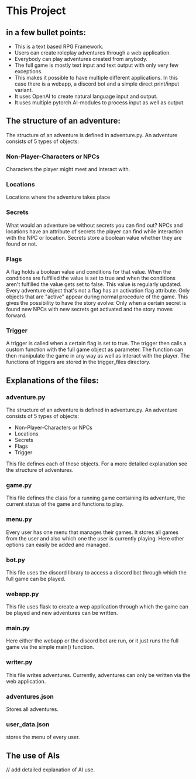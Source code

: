 # This Project 
## in a few bullet points:
- This is a text based RPG Framework.
- Users can create roleplay adventures through a web application.
- Everybody can play adventures created from anybody.
- The full game is mostly text input and text output with only very few exceptions.
- This makes it possible to have multiple different applications.
In this case there is a webapp, a discord bot and a simple direct print/input variant.
- It uses OpenAI to create natural language input and output.
- It uses multiple pytorch AI-modules to process input as well as output.
## The structure of an adventure:
The structure of an adventure is defined in adventure.py.
An adventure consists of 5 types of objects:
### Non-Player-Characters or NPCs
Characters the player might meet and interact with.
### Locations
Locations where the adventure takes place
### Secrets
What would an adventure be without secrets you can find out?
NPCs and locations have an attribute of secrets the player can find while interaction with the NPC or location.
Secrets store a boolean value whether they are found or not.
### Flags
A flag holds a boolean value and conditions for that value.
When the conditions are fulfilled the value is set to true and when the conditions aren't fulfilled the value gets set to false. 
This value is regularly updated.
Every adventure object that's not a flag has an activation flag attribute.
Only objects that are "active" appear during normal procedure of the game.
This gives the possibility to have the story evolve:
Only when a certain secret is found new NPCs with new secrets get activated and the story moves forward.
### Trigger
A trigger is called when a certain flag is set to true.
The trigger then calls a custom function with the full game object as parameter.
The function can then manipulate the game in any way as well as interact with the player.
The functions of triggers are stored in the trigger_files directory.
## Explanations of the files:
### adventure.py
The structure of an adventure is defined in adventure.py.
An adventure consists of 5 types of objects:
- Non-Player-Characters or NPCs
- Locations
- Secrets
- Flags
- Trigger

This file defines each of these objects.
For a more detailed explanation see the structure of adventures.
### game.py
This file defines the class for a running game containing its adventure, the current status of the game and functions to play.
### menu.py
Every user has one menu that manages their games.
It stores all games from the user and also which one the user is currently playing.
Here other options can easily be added and managed.
### bot.py
This file uses the discord library to access a discord bot through which the full game can be played.
### webapp.py
This file uses flask to create a wep application through which the game can be played and new adventures can be written.
### main.py
Here either the webapp or the discord bot are run, or it just runs the full game via the simple main() function.
### writer.py
This file writes adventures. Currently, adventures can only be written via the web application.
### adventures.json
Stores all adventures.
### user_data.json
stores the menu of every user.
## The use of AIs
// add detailed explanation of AI use.